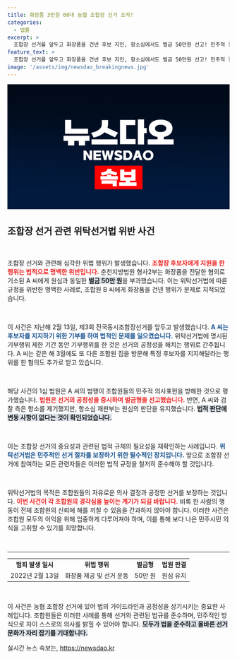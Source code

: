 ```yaml
---
title: 화장품 3만원 60대 농협 조합장 선거 조작!
categories:
  - 법률
excerpt: >
  조합장 선거를 앞두고 화장품을 건넨 후보 지인, 항소심에서도 벌금 50만원 선고! 민주적 절차를 해치는 행위로 조합원들의 자유와 공정성을 훼손한 사건의 전말, 클릭하여 확인하세요!
feature_text: >
  조합장 선거를 앞두고 화장품을 건넨 후보 지인, 항소심에서도 벌금 50만원 선고! 민주적 절차를 해치는 행위로 조합원들의 자유와 공정성을 훼손한 사건의 전말, 클릭하여 확인하세요!
image: '/assets/img/newsdao_breakingnews.jpg'
---
```


<p><img src="/assets/img/newsdao_breakingnews.jpg" alt="cryptoinkorea 속보" /></p>

<h2 data-ke-size="size26">조합장 선거 관련 위탁선거법 위반 사건</h2>

<p data-ke-size="size16">&nbsp;</p>

<p>조합장 선거와 관련해 심각한 위법 행위가 발생했습니다. <b><span style="color: #ee2323;">조합장 후보자에게 지원을 한 행위는 법적으로 명백한 위반입니다.</span></b> 춘천지방법원 형사2부는 화장품을 전달한 혐의로 기소된 A 씨에게 원심과 동일한 <b><span style="background-color: #21538527;">벌금 50만 원</span></b>을 부과했습니다. 이는 위탁선거법에 따른 규정을 위반한 명백한 사례로, 조합원 B 씨에게 화장품을 건넨 행위가 문제로 지적되었습니다. </p>

<p data-ke-size="size16">&nbsp;</p>

<p>이 사건은 지난해 2월 13일, 제3회 전국동시조합장선거를 앞두고 발생했습니다. <b><span style="color: #1a5490;">A 씨는 후보자를 지지하기 위한 기부를 하여 법적인 문제를 일으켰습니다.</span></b> 위탁선거법에 명시된 기부행위 제한 기간 동안 기부행위를 한 것은 선거의 공정성을 해치는 행위로 간주됩니다. A 씨는 같은 해 3월에도 또 다른 조합원 집을 방문해 특정 후보자를 지지해달라는 행위를 한 혐의도 추가로 받고 있습니다.</p>

<p data-ke-size="size16">&nbsp;</p>

<p>해당 사건의 1심 법원은 A 씨의 범행이 조합원들의 민주적 의사표현을 방해한 것으로 평가했습니다. <b><span style="color: #ee2323;">법원은 선거의 공정성을 중시하며 벌금형을 선고했습니다.</span></b> 반면, A 씨와 검찰 측은 항소를 제기했지만, 항소심 재판부는 원심의 판단을 유지했습니다. <b><span style="background-color: #21538527;">법적 판단에 변동 사항이 없다는 것이 확인되었습니다.</span></b></p>

<p data-ke-size="size16">&nbsp;</p>

<p>이는 조합장 선거의 중요성과 관련된 법적 규제의 필요성을 재확인하는 사례입니다. <b><span style="color: #1a5490;">위탁선거법은 민주적인 선거 절차를 보장하기 위한 필수적인 장치입니다.</span></b> 앞으로 조합장 선거에 참여하는 모든 관련자들은 이러한 법적 규정을 철저히 준수해야 할 것입니다. </p>

<p data-ke-size="size16">&nbsp;</p>

<p>위탁선거법의 목적은 조합원들의 자유로운 의사 결정과 공정한 선거를 보장하는 것입니다. <b><span style="color: #ee2323;">이번 사건이 각 조합원의 경각심을 높이는 계기가 되길 바랍니다.</span></b> 비록 한 사람의 행동이 전체 조합원의 신뢰에 해를 끼칠 수 있음을 간과하지 않아야 합니다. 이러한 사건은 조합원 모두의 이익을 위해 엄중하게 다루어져야 하며, 이를 통해 보다 나은 민주시민 의식을 고취할 수 있기를 희망합니다.</p>

<p data-ke-size="size16">&nbsp;</p>

<hr />

<table style="width: 100%; border-collapse: collapse;">
<tr>
<td style="text-align: center; height: 17px;"><b>범죄 발생 일시</b></td>
<td style="text-align: center; height: 17px;"><b>위법 행위</b></td>
<td style="text-align: center; height: 17px;"><b>벌금형</b></td>
<td style="text-align: center; height: 17px;"><b>법원 판결</b></td>
</tr>
<tr>
<td style="text-align: center; height: 17px;">2022년 2월 13일</td>
<td style="text-align: center; height: 17px;">화장품 제공 및 선거 운동</td>
<td style="text-align: center; height: 17px;">50만 원</td>
<td style="text-align: center; height: 17px;">원심 유지</td>
</tr>
</table>

<p data-ke-size="size16">&nbsp;</p>

<p>이 사건은 농협 조합장 선거에 있어 법의 가이드라인과 공정성을 상기시키는 중요한 사례입니다. 조합원들은 이러한 사례를 통해 선거와 관련된 법규를 준수하며, 민주적인 방식으로 자이 스스로의 의사를 밝힐 수 있어야 합니다. <b><span style="background-color: #21538527;">모두가 법을 준수하고 올바른 선거문화가 자리 잡기를 기대합니다.</span></b></p>
실시간 뉴스 속보는, <a href="https://newsdao.kr" rel="dofollow">https://newsdao.kr</a>


